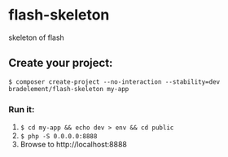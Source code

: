 # flash-skeleton
skeleton of flash

## Create your project:

    $ composer create-project --no-interaction --stability=dev bradelement/flash-skeleton my-app

### Run it:

1. `$ cd my-app && echo dev > env && cd public`
2. `$ php -S 0.0.0.0:8888`
3. Browse to http://localhost:8888
